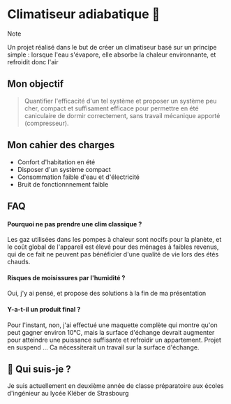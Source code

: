 
# Climatiseur adiabatique 🌊

> [!NOTE]
> Un projet réalisé dans le but de créer un climatiseur basé sur un principe simple : lorsque l'eau s'évapore, elle absorbe la chaleur environnante, et refroidit donc l'air


## Mon objectif

> Quantifier l'efficacité d'un tel système et proposer un système peu cher, compact et suffisament efficace pour permettre en été caniculaire de dormir correctement, sans travail mécanique apporté (compresseur).


## Mon cahier des charges

 - Confort d'habitation en été
 - Disposer d'un système compact
 - Consommation faible d'eau et d'électricité
 - Bruit de fonctionnnement faible


## FAQ

#### Pourquoi ne pas prendre une clim classique ?

Les gaz utilisées dans les pompes à chaleur sont nocifs pour la planète, et le coût global de l'appareil est élevé pour des ménages à faibles revenus, qui de ce fait ne peuvent pas bénéficier d'une qualité de vie lors des étés chauds.

#### Risques de moisissures par l'humidité ?

Oui, j'y ai pensé, et propose des solutions à la fin de ma présentation

#### Y-a-t-il un produit final ?

Pour l'instant, non, j'ai effectué une maquette complète qui montre qu'on peut gagner environ 10°C, mais la surface d'échange devrait augmenter pour atteindre une puissance suffisante et refroidir un appartement. Projet en suspend ... Ca nécessiterait un travail sur la surface d'échange.



## 🚀 Qui suis-je ?
Je suis actuellement en deuxième année de classe préparatoire aux écoles d'ingénieur au lycée Kléber de Strasbourg

